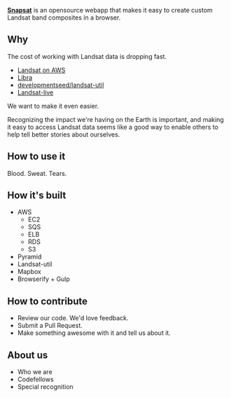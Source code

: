 **[Snapsat](http://snapsat.org/)** is an opensource webapp that makes it easy to create custom Landsat band composites in a browser.

Why
---

The cost of working with Landsat data is dropping fast.

- [Landsat on AWS](https://aws.amazon.com/blogs/aws/start-using-landsat-on-aws/)
- [Libra](http://libra.developmentseed.org/)
- [developmentseed/landsat-util](https://github.com/developmentseed/landsat-util)
- [Landsat-live](https://www.mapbox.com/blog/landsat-live-live/)

We want to make it even easier.

Recognizing the impact we're having on the Earth is important, and making it easy to access Landsat data seems like a good way to enable others to help tell better stories about ourselves.

How to use it
-------------

Blood. Sweat. Tears.

How it's built
--------------

- AWS
  - EC2
  - SQS
  - ELB
  - RDS
  - S3
- Pyramid
- Landsat-util
- Mapbox
- Browserify + Gulp

How to contribute
-----------------

- Review our code. We'd love feedback.
- Submit a Pull Request.
- Make something awesome with it and tell us about it.

About us
--------

- Who we are
- Codefellows
- Special recognition
